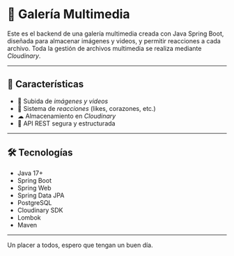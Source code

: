 # 💖 Galería Multimedia

Este es el backend de una galería multimedia creada con Java Spring Boot, diseñada para almacenar imágenes y videos, y permitir reacciones a cada archivo. Toda la gestión de archivos multimedia se realiza mediante *Cloudinary*.

---

## 🌟 Características

- 📁 Subida de *imágenes y videos*
- 💬 Sistema de *reacciones* (likes, corazones, etc.)
- ☁ Almacenamiento en *Cloudinary*
- 🔐 API REST segura y estructurada

---

## 🛠 Tecnologías

- Java 17+
- Spring Boot
- Spring Web
- Spring Data JPA
- PostgreSQL
- Cloudinary SDK
- Lombok
- Maven

---

Un placer a todos, espero que tengan un buen día.

